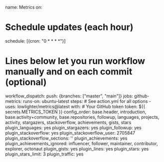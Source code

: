 name: Metrics
on:
  # Schedule updates (each hour)
  schedule: [{cron: "0 * * * *"}]
  # Lines below let you run workflow manually and on each commit (optional)
  workflow_dispatch:
  push: {branches: ["master", "main"]}
jobs:
  github-metrics:
    runs-on: ubuntu-latest
    steps:
      # See action.yml for all options
      - uses: lowlighter/metrics@latest
        with:
            # Your GitHub token
            token: ${{ secrets.METRICS_TOKEN }}
            config_order: base.header, introduction, base.activity+community, base.repositories, followup, languages, projects, activity, stargazers, stackoverflow, achievements, gists, stars
            plugin_languages: yes
            plugin_stargazers: yes
            plugin_followup: yes
            plugin_stackoverflow: yes
            plugin_stackoverflow_user: 2705847 
            plugin_stackoverflow_sections: ''
            plugin_achievements: yes
            plugin_achievements_ignored: influencer, follower, maintainer, contributor, explorer, octonaut
            plugin_gists: yes
            plugin_lines: yes
            plugin_stars: yes
            plugin_stars_limit: 3
            plugin_traffic: yes
